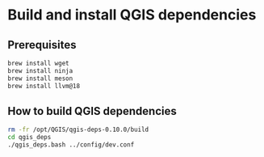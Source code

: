 # Build and install QGIS dependencies

## Prerequisites

```bash
brew install wget
brew install ninja
brew install meson
brew install llvm@18
```

## How to build QGIS dependencies

```bash
rm -fr /opt/QGIS/qgis-deps-0.10.0/build
cd qgis_deps
./qgis_deps.bash ../config/dev.conf
```
